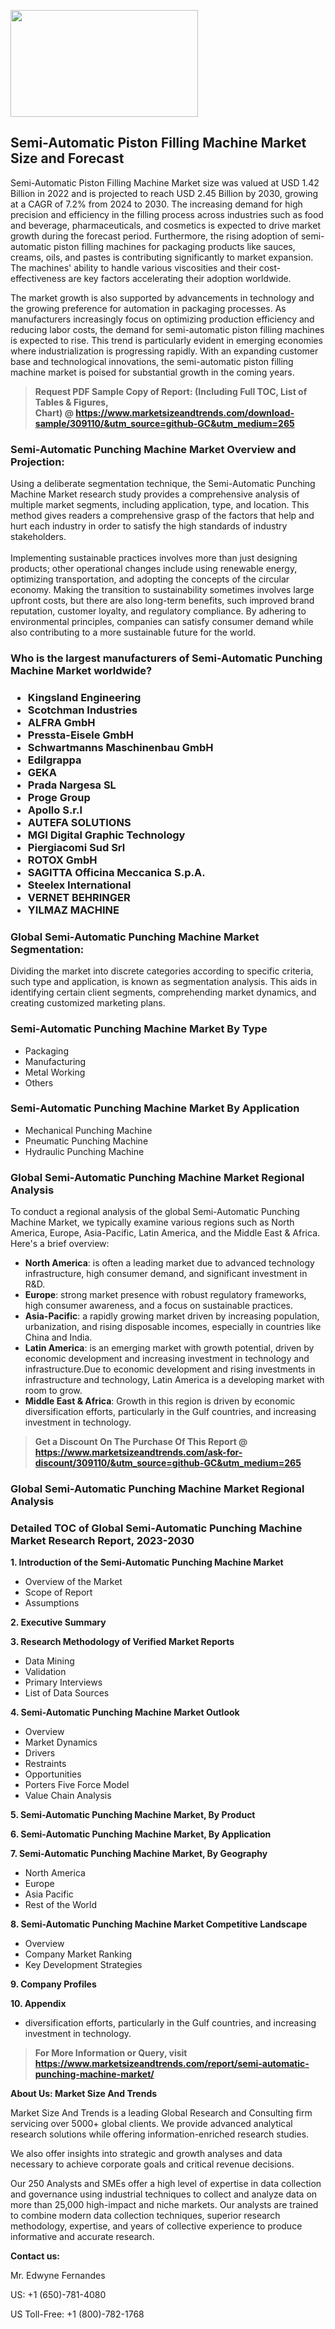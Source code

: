 <p><img class="alignnone size-medium wp-image-20088" src="https://ffe5etoiles.com/wp-content/uploads/2024/12/MST1-300x171.png" alt="" width="300" height="171" /></p><h2>Semi-Automatic Piston Filling Machine Market Size and Forecast</h2><p>Semi-Automatic Piston Filling Machine Market size was valued at USD 1.42 Billion in 2022 and is projected to reach USD 2.45 Billion by 2030, growing at a CAGR of 7.2% from 2024 to 2030. The increasing demand for high precision and efficiency in the filling process across industries such as food and beverage, pharmaceuticals, and cosmetics is expected to drive market growth during the forecast period. Furthermore, the rising adoption of semi-automatic piston filling machines for packaging products like sauces, creams, oils, and pastes is contributing significantly to market expansion. The machines' ability to handle various viscosities and their cost-effectiveness are key factors accelerating their adoption worldwide.</p><p>The market growth is also supported by advancements in technology and the growing preference for automation in packaging processes. As manufacturers increasingly focus on optimizing production efficiency and reducing labor costs, the demand for semi-automatic piston filling machines is expected to rise. This trend is particularly evident in emerging economies where industrialization is progressing rapidly. With an expanding customer base and technological innovations, the semi-automatic piston filling machine market is poised for substantial growth in the coming years.</p></p><blockquote id="" class=""><strong>Request PDF Sample Copy of Report: (Including Full TOC, List of Tables &amp; Figures, Chart)&nbsp;@&nbsp;<strong><a href="https://www.marketsizeandtrends.com/download-sample/309110/&utm_source=github-GC&utm_medium=265" target="_blank">https://www.marketsizeandtrends.com/download-sample/309110/&utm_source=github-GC&utm_medium=265</a></strong></strong></blockquote><h3 id="" class="">Semi-Automatic Punching Machine Market&nbsp;Overview and Projection:</h3><p id="" class="">Using a deliberate segmentation technique, the Semi-Automatic Punching Machine Market research study provides a comprehensive analysis of multiple market segments, including application, type, and location. This method gives readers a comprehensive grasp of the factors that help and hurt each industry in order to satisfy the high standards of industry stakeholders. <br /> <br />Implementing sustainable practices involves more than just designing products; other operational changes include using renewable energy, optimizing transportation, and adopting the concepts of the circular economy. Making the transition to sustainability sometimes involves large upfront costs, but there are also long-term benefits, such improved brand reputation, customer loyalty, and regulatory compliance. By adhering to environmental principles, companies can satisfy consumer demand while also contributing to a more sustainable future for the world.</p><h3 id="" class="">Who is the largest manufacturers of&nbsp;Semi-Automatic Punching Machine Market worldwide?</h3><h3 class=""><p><ul><li>Kingsland Engineering </li><li> Scotchman Industries </li><li> ALFRA GmbH </li><li> Pressta-Eisele GmbH </li><li> Schwartmanns Maschinenbau GmbH </li><li> Edilgrappa </li><li> GEKA </li><li> Prada Nargesa SL </li><li> Proge Group </li><li> Apollo S.r.l </li><li> AUTEFA SOLUTIONS </li><li> MGI Digital Graphic Technology </li><li> Piergiacomi Sud Srl </li><li> ROTOX GmbH </li><li> SAGITTA Officina Meccanica S.p.A. </li><li> Steelex International </li><li> VERNET BEHRINGER </li><li> YILMAZ MACHINE</li></ul></p></h3><h3 id="" class="">Global&nbsp;Semi-Automatic Punching Machine Market Segmentation:</h3><p id="" class="">Dividing the market into discrete categories according to specific criteria, such type and application, is known as segmentation analysis. This aids in identifying certain client segments, comprehending market dynamics, and creating customized marketing plans.</p><h3 id="" class="">Semi-Automatic Punching Machine Market&nbsp;By Type</h3><p><p><ul><li>Packaging</li><li> Manufacturing</li><li> Metal Working</li><li> Others</p></li></ul></p></p><h3 id="" class="">Semi-Automatic Punching Machine Market&nbsp;By Application</h3><p class=""><p><ul><li>Mechanical Punching Machine</li><li> Pneumatic Punching Machine</li><li> Hydraulic Punching Machine</li></ul></p></p><h3 id="" class="">Global Semi-Automatic Punching Machine Market Regional Analysis</h3><p id="" class="">To conduct a regional analysis of the global Semi-Automatic Punching Machine Market, we typically examine various regions such as North America, Europe, Asia-Pacific, Latin America, and the Middle East &amp; Africa. Here's a brief overview:</p><ul><li><strong>North America</strong>: is often a leading market due to advanced technology infrastructure, high consumer demand, and significant investment in R&amp;D.</li><li><strong>Europe</strong>: strong market presence with robust regulatory frameworks, high consumer awareness, and a focus on sustainable practices.</li><li><strong>Asia-Pacific</strong>: a rapidly growing market driven by increasing population, urbanization, and rising disposable incomes, especially in countries like China and India.</li><li><strong>Latin America</strong>: is an emerging market with growth potential, driven by economic development and increasing investment in technology and infrastructure.Due to economic development and rising investments in infrastructure and technology, Latin America is a developing market with room to grow.</li><li><strong>Middle East &amp; Africa</strong>: Growth in this region is driven by economic diversification efforts, particularly in the Gulf countries, and increasing investment in technology.</li></ul><blockquote id="" class=""><strong>Get a Discount On The Purchase Of This Report @ <strong><a href="https://www.marketsizeandtrends.com/ask-for-discount/309110/&utm_source=github-GC&utm_medium=265" target="_blank">https://www.marketsizeandtrends.com/ask-for-discount/309110/&utm_source=github-GC&utm_medium=265</a></strong></strong></blockquote><h3 id="" class="">Global Semi-Automatic Punching Machine Market Regional Analysis</h3><h3 id="" class="">Detailed TOC of Global Semi-Automatic Punching Machine Market Research Report, 2023-2030</h3><p id="" class=""><strong>1. Introduction of the Semi-Automatic Punching Machine Market</strong></p><ul><li>Overview of the Market</li><li>Scope of Report</li><li>Assumptions</li></ul><p id="" class=""><strong>2. Executive Summary</strong></p><p id="" class=""><strong>3. Research Methodology of Verified Market Reports</strong></p><ul><li>Data Mining</li><li>Validation</li><li>Primary Interviews</li><li>List of Data Sources</li></ul><p id="" class=""><strong>4. Semi-Automatic Punching Machine Market Outlook</strong></p><ul><li>Overview</li><li>Market Dynamics</li><li>Drivers</li><li>Restraints</li><li>Opportunities</li><li>Porters Five Force Model</li><li>Value Chain Analysis</li></ul><p id="" class=""><strong>5. Semi-Automatic Punching Machine Market, By Product</strong></p><p id="" class=""><strong>6. Semi-Automatic Punching Machine Market, By Application</strong></p><p id="" class=""><strong>7. Semi-Automatic Punching Machine Market, By Geography</strong></p><ul><li>North America</li><li>Europe</li><li>Asia Pacific</li><li>Rest of the World</li></ul><p id="" class=""><strong>8. Semi-Automatic Punching Machine Market Competitive Landscape</strong></p><ul><li>Overview</li><li>Company Market Ranking</li><li>Key Development Strategies</li></ul><p id="" class=""><strong>9. Company Profiles</strong></p><p id="" class=""><strong>10. Appendix</strong></p><ul><li>diversification efforts, particularly in the Gulf countries, and increasing investment in technology.</li></ul><blockquote id="" class=""><strong>For More Information or Query, visit <strong><strong><a href="https://www.marketsizeandtrends.com/report/semi-automatic-punching-machine-market/" target="_blank">https://www.marketsizeandtrends.com/report/semi-automatic-punching-machine-market/</a></strong></strong></strong></blockquote><p id="" class=""><strong>About Us: Market Size And Trends</strong></p><p id="" class="">Market Size And Trends is a leading Global Research and Consulting firm servicing over 5000+ global clients. We provide advanced analytical research solutions while offering information-enriched research studies.</p><p id="" class="">We also offer insights into strategic and growth analyses and data necessary to achieve corporate goals and critical revenue decisions.</p><p id="" class="">Our 250 Analysts and SMEs offer a high level of expertise in data collection and governance using industrial techniques to collect and analyze data on more than 25,000 high-impact and niche markets. Our analysts are trained to combine modern data collection techniques, superior research methodology, expertise, and years of collective experience to produce informative and accurate research.</p><p id="" class=""><strong>Contact us:</strong></p><p id="" class="">Mr. Edwyne Fernandes</p><p id="" class="">US: +1 (650)-781-4080</p><p id="" class="">US Toll-Free: +1 (800)-782-1768</p>
